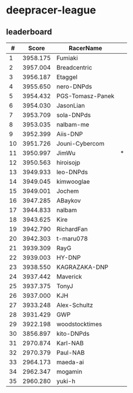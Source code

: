 # deepracer-league

## leaderboard

<!-- leaderboard -->
| # | Score | RacerName |   |
| - | ----- | --------- | - |
| 1 | 3958.175 | Fumiaki | |
| 2 | 3957.004 | Breadcentric | |
| 3 | 3956.187 | Etaggel | |
| 4 | 3955.650 | nero-DNPds | |
| 5 | 3954.432 | PGS-Tomasz-Panek | |
| 6 | 3954.030 | JasonLian | |
| 7 | 3953.709 | sola-DNPds | |
| 8 | 3953.035 | nalbam-me | |
| 9 | 3952.399 | Aiis-DNP | |
| 10 | 3951.726 | Jouni-Cybercom | |
| 11 | 3950.997 | JimWu | * |
| 12 | 3950.563 | hiroisojp | |
| 13 | 3949.933 | leo-DNPds | |
| 14 | 3949.045 | kimwooglae | |
| 15 | 3949.001 | Jochem | |
| 16 | 3947.285 | ABaykov | |
| 17 | 3944.833 | nalbam | |
| 18 | 3943.625 | Kire | |
| 19 | 3942.790 | RichardFan | |
| 20 | 3942.303 | t-maru078 | |
| 21 | 3939.309 | RayG | |
| 22 | 3939.003 | HY-DNP | |
| 23 | 3938.550 | KAGRAZAKA-DNP | |
| 24 | 3937.442 | Maverick | |
| 25 | 3937.375 | TonyJ | |
| 26 | 3937.000 | KJH | |
| 27 | 3933.248 | Alex-Schultz | |
| 28 | 3931.429 | GWP | |
| 29 | 3922.198 | woodstocktimes | |
| 30 | 3856.897 | kito-DNPds | |
| 31 | 2970.874 | Karl-NAB | |
| 32 | 2970.379 | Paul-NAB | |
| 33 | 2964.173 | maeda-ai | |
| 34 | 2962.347 | mogamin | |
| 35 | 2960.280 | yuki-h | |
